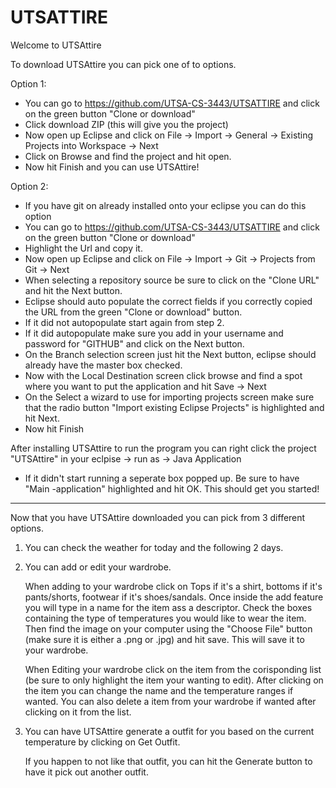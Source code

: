 # UTSATTIRE

Welcome to UTSAttire

To download  UTSAttire you can pick one of to options.

Option 1:
 - You can go to https://github.com/UTSA-CS-3443/UTSATTIRE and click on the green button "Clone or download"
 - Click download ZIP (this will give you the project)
 - Now open up Eclipse and click on File -> Import -> General -> Existing Projects into Workspace -> Next
 - Click on Browse and find the project and hit open.
 - Now hit Finish and you can use UTSAttire!
   
Option 2:
 - If you have git on already installed onto your eclipse you can do this option
 - You can go to https://github.com/UTSA-CS-3443/UTSATTIRE and click on the green button "Clone or download"
 - Highlight the Url and copy it.
 - Now open up Eclipse and click on File -> Import -> Git -> Projects from Git -> Next
 - When selecting a repository source be sure to click on the "Clone URL" and hit the Next button.
 - Eclipse should auto populate the correct fields if you correctly copied the URL from the green "Clone or download" button.
 - If it did not autopopulate start again from step 2.
 - If it did autopopulate make sure you add in your username and password for "GITHUB" and click on the Next button.
 - On the Branch selection screen just hit the Next button, eclipse should already have the master box checked.
 - Now with the Local Destination screen click browse and find a spot where you want to put the application and hit Save -> Next
 - On the Select a wizard to use for importing projects screen make sure that the radio button "Import existing Eclipse Projects"
   is highlighted and hit Next.
 - Now hit Finish 
  
After installing UTSAttire to run the program you can right click the project "UTSAttire" in your eclpise -> run as -> Java Application
- If it didn't start running a seperate box popped up. Be sure to have "Main -application" highlighted and hit OK. This should get you
started!

---------------------------------------------------------------------------------------------------------------------------------------

Now that you have UTSAttire downloaded you can pick from 3 different options.

1. You can check the weather for today and the following 2 days.

2. You can add or edit your wardrobe.

    When adding to your wardrobe click on Tops if it's a shirt, bottoms if it's pants/shorts, footwear if it's shoes/sandals.
        Once inside the add feature you will type in a name for the item ass a descriptor. Check the boxes containing the type of
        temperatures you would like to wear the item. Then find the image on your computer using the "Choose File" button (make
        sure it is either a .png or .jpg) and hit save. This will save it to your wardrobe.
    
    When Editing your wardrobe click on the item from the corisponding list (be sure to only highlight the item your wanting to edit).
        After clicking on the item you can change the name and the temperature ranges if wanted. You can also delete a item from your
        wardrobe if wanted after clicking on it from the list.
        
 3. You can have UTSAttire generate a outfit for you based on the current temperature by clicking on Get Outfit.
      
       If you happen to not like that outfit, you can hit the Generate button to have it pick out another outfit.
